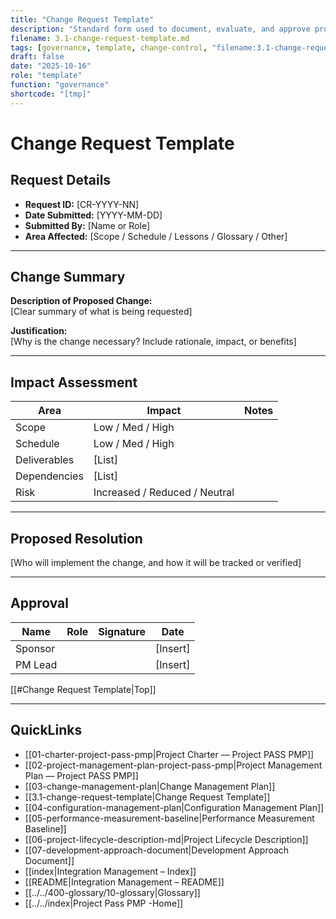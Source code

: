```yaml
---
title: "Change Request Template"
description: "Standard form used to document, evaluate, and approve proposed project changes."
filename: 3.1-change-request-template.md
tags: [governance, template, change-control, "filename:3.1-change-request-template.md"]
draft: false
date: "2025-10-16"
role: "template"
function: "governance"
shortcode: "[tmp]"
---
```


# Change Request Template

## Request Details

- **Request ID:** [CR-YYYY-NN]  
- **Date Submitted:** [YYYY-MM-DD]  
- **Submitted By:** [Name or Role]  
- **Area Affected:** [Scope / Schedule / Lessons / Glossary / Other]

---

## Change Summary

**Description of Proposed Change:**  
[Clear summary of what is being requested]

**Justification:**  
[Why is the change necessary? Include rationale, impact, or benefits]

---

## Impact Assessment

| Area            | Impact       | Notes                              |
|-----------------|--------------|------------------------------------|
| Scope           | Low / Med / High |                                |
| Schedule        | Low / Med / High |                                |
| Deliverables    | [List]       |                                |
| Dependencies    | [List]       |                                |
| Risk            | Increased / Reduced / Neutral |                    |

---

## Proposed Resolution  
[Who will implement the change, and how it will be tracked or verified]

---

## Approval

| Name     | Role     | Signature | Date       |
|----------|----------|-----------|------------|
| Sponsor  |          |           | [Insert]   |
| PM Lead  |          |           | [Insert]   |

[[#Change Request Template|Top]]

---

## QuickLinks
- [[01-charter-project-pass-pmp|Project Charter — Project PASS PMP]]
- [[02-project-management-plan-project-pass-pmp|Project Management Plan — Project PASS PMP]]
- [[03-change-management-plan|Change Management Plan]]
- [[3.1-change-request-template|Change Request Template]]
- [[04-configuration-management-plan|Configuration Management Plan]]
- [[05-performance-measurement-baseline|Performance Measurement Baseline]]
- [[06-project-lifecycle-description-md|Project Lifecycle Description]]
- [[07-development-approach-document|Development Approach Document]]
- [[index|Integration Management – Index]]
- [[README|Integration Management – README]]
- [[../../400-glossary/10-glossary|Glossary]]
- [[../../index|Project Pass PMP -Home]]